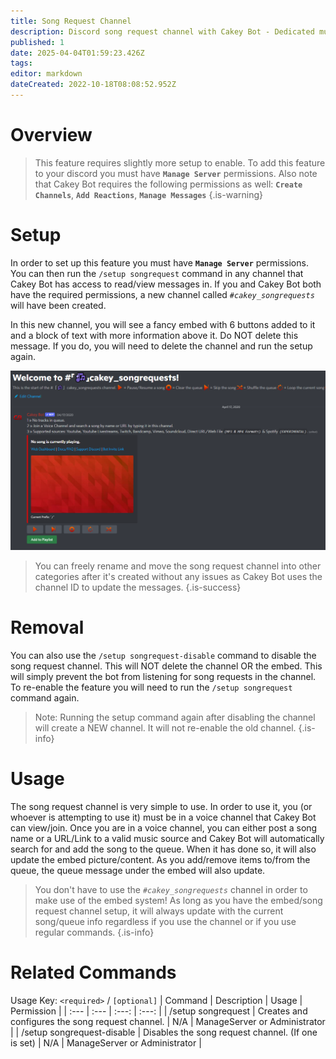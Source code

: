 ```yaml
---
title: Song Request Channel
description: Discord song request channel with Cakey Bot - Dedicated music commands channel, queue management. Music bot channel setup guide.
published: 1
date: 2025-04-04T01:59:23.426Z
tags: 
editor: markdown
dateCreated: 2022-10-18T08:08:52.952Z
---
```


# Overview

> This feature requires slightly more setup to enable. To add this feature to your discord you must have **`Manage Server`** permissions. Also note that Cakey Bot requires the following permissions as well: **`Create Channels`**, **`Add Reactions`**, **`Manage Messages`**
{.is-warning}

# Setup

In order to set up this feature you must have **`Manage Server`** permissions. You can then run the `/setup songrequest` command in any channel that Cakey Bot has access to read/view messages in. If you and Cakey Bot both have the required permissions, a new channel called _`#cakey_songrequests`_ will have been created.&#x20;

In this new channel, you will see a fancy embed with 6 buttons added to it and a block of text with more information above it. Do NOT delete this message. If you do, you will need to delete the channel and run the setup again.

![Song Request Embed](/song_request.png)

> You can freely rename and move the song request channel into other categories after it's created without any issues as Cakey Bot uses the channel ID to update the messages.
{.is-success}

# Removal
You can also use the `/setup songrequest-disable` command to disable the song request channel. This will NOT delete the channel OR the embed. This will simply prevent the bot from listening for song requests in the channel. To re-enable the feature you will need to run the `/setup songrequest` command again. 

> Note: Running the setup command again after disabling the channel will create a NEW channel. It will not re-enable the old channel.
{.is-info}
 
# Usage

The song request channel is very simple to use. In order to use it, you (or whoever is attempting to use it) must be in a voice channel that Cakey Bot can view/join. Once you are in a voice channel, you can either post a song name or a URL/Link to a valid music source and Cakey Bot will automatically search for and add the song to the queue. When it has done so, it will also update the embed picture/content. As you add/remove items to/from the queue, the queue message under the embed will also update.

> You don't have to use the _`#cakey_songrequests`_ channel in order to make use of the embed system! As long as you have the embed/song request channel setup, it will always update with the current song/queue info regardless if you use the channel or if you use regular commands.
{.is-info}

# Related Commands
Usage Key: `<required>` / `[optional]`
| Command | Description | Usage | Permission |
| :--- | :--- | :---: | :---: |
| /setup songrequest | Creates and configures the song request channel. | N/A | ManageServer or Administrator | 
| /setup songrequest-disable | Disables the song request channel. (If one is set) | N/A | ManageServer or Administrator | 